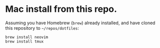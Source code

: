 # Mac install from this repo.

Assuming you have Homebrew (`brew`) already installed, and have cloned this repository to `~/repos/dotfiles`:

```shell
brew install neovim
brew install tmux

```

